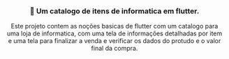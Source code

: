 <div align = "center">
  <h3>📱 Um catalogo de itens de informatica em flutter. </h3>
 
Este projeto contem as noções basicas de flutter com um catalogo para uma loja de informatica, com uma tela de informações detalhadas por item e uma tela para finalizar a venda e verificar os dados do protudo e o valor final da compra. 

</div>

<div align = "center">
<img  scr= "/lib/assets/inicio.png" />

</div>